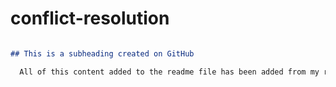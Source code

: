 # conflict-resolution

```md

## This is a subheading created on GitHub

  All of this content added to the readme file has been added from my remote GitHub repository.
  ```
